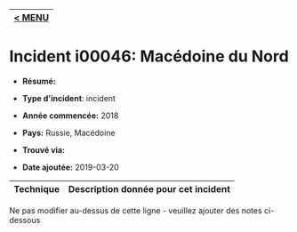 |[< MENU](../README.md)|
|---|
# Incident i00046: Macédoine du Nord

* **Résumé:**

* **Type d'incident**: incident

* **Année commencée:** 2018

* **Pays:** Russie, Macédoine

* **Trouvé via:**

* **Date ajoutée:** 2019-03-20
 

|Technique |Description donnée pour cet incident |
|--------- |------------------------- |


Ne pas modifier au-dessus de cette ligne - veuillez ajouter des notes ci-dessous
